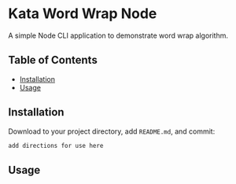 # Kata Word Wrap Node


A simple Node CLI application to demonstrate word wrap algorithm. 

## Table of Contents

- [Installation](#installation)
- [Usage](#usage)

## Installation

Download to your project directory, add `README.md`, and commit:

```sh
add directions for use here
```

## Usage




